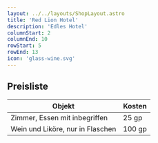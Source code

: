 ```yaml
---
layout: ../../layouts/ShopLayout.astro
title: 'Red Lion Hotel'
description: 'Edles Hotel'
columnStart: 2
columnEnd: 10
rowStart: 5
rowEnd: 13
icon: 'glass-wine.svg'
---
```

## Preisliste
| Objekt                           | Kosten |
|----------------------------------|--------|
| Zimmer, Essen mit inbegriffen    | 25 gp  |
| Wein und Liköre, nur in Flaschen | 100 gp |
